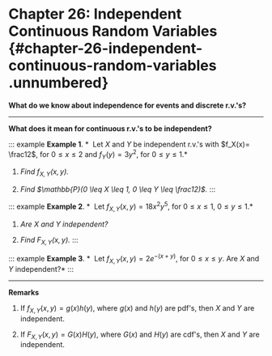 # Chapter 26: Independent Continuous Random Variables {#chapter-26-independent-continuous-random-variables .unnumbered}

**What do we know about independence for events and discrete r.v.'s?**

------------------------------------------------------------------------

**What does it mean for continuous r.v.'s to be independent?**

::: example
**Example 1**. *  Let $X$ and $Y$ be independent r.v.'s with
$f_X(x)= \frac12$, for $0 \leq x \leq 2$ and $f_Y(y)= 3y^2$, for
$0 \leq y \leq 1$.*

1.  *Find $f_{X,Y}(x,y)$.*

2.  *Find $\mathbb{P}(0 \leq X \leq 1, 0 \leq Y \leq \frac12)$.*
:::

::: example
**Example 2**. *  Let $f_{X,Y}(x,y)= 18 x^2 y^5$, for
$0 \leq x \leq 1, \ 0 \leq y \leq 1$.*

1.  *Are $X$ and $Y$ independent?*

2.  *Find $F_{X,Y}(x,y)$.*
:::

::: example
**Example 3**. *  Let $f_{X,Y}(x,y)= 2 e^{-(x+y)}$, for
$0 \leq x \leq y$. Are $X$ and $Y$ independent?*
:::

------------------------------------------------------------------------

**Remarks**

1.  If $f_{X,Y}(x,y)= g(x)h(y)$, where $g(x)$ and $h(y)$ are pdf's, then
    $X$ and $Y$ are independent.

2.  If $F_{X,Y}(x,y)= G(x)H(y)$, where $G(x)$ and $H(y)$ are cdf's, then
    $X$ and $Y$ are independent.
